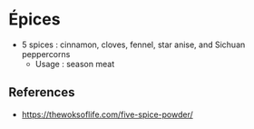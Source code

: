 # Épices

- 5 spices : cinnamon, cloves, fennel, star anise, and Sichuan peppercorns
  - Usage : season meat

## References
- https://thewoksoflife.com/five-spice-powder/
